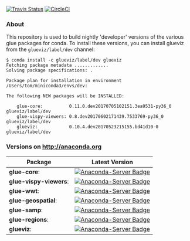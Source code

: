 [![Travis Status](https://travis-ci.org/glue-viz/conda-dev.svg?branch=master)](https://travis-ci.org/glue-viz/conda-dev)
[![CircleCI](https://circleci.com/gh/glue-viz/conda-dev/tree/master.svg?style=svg)](https://circleci.com/gh/glue-viz/conda-dev/tree/master)

### About

This repository is used to build nightly 'developer' versions of the various glue packages for conda. To install these versions, you can install glueviz from the ``glueviz/label/dev`` channel:

    $ conda install -c glueviz/label/dev glueviz
    Fetching package metadata .............
    Solving package specifications: .

    Package plan for installation in environment /Users/tom/miniconda3/envs/dev:

    The following NEW packages will be INSTALLED:

        glue-core:          0.11.0.dev20170705102151.3ea9531-py36_0 glueviz/label/dev
        glue-vispy-viewers: 0.8.dev20170602171439.7533769-py36_0    glueviz/label/dev
        glueviz:            0.10.4.dev20170523215155.bd41d10-0      glueviz/label/dev

### Versions on http://anaconda.org

| **Package** | **Latest Version** |
| --- | --- |
|**glue-core**: | [![Anaconda-Server Badge](https://anaconda.org/glueviz/glue-core/badges/version.svg)](https://anaconda.org/glueviz/glue-core) |
|**glue-vispy-viewers**: | [![Anaconda-Server Badge](https://anaconda.org/glueviz/glue-vispy-viewers/badges/version.svg)](https://anaconda.org/glueviz/glue-vispy-viewers) |
|**glue-wwt**: | [![Anaconda-Server Badge](https://anaconda.org/glueviz/glue-wwt/badges/version.svg)](https://anaconda.org/glueviz/glue-wwt) |
|**glue-geospatial**: | [![Anaconda-Server Badge](https://anaconda.org/glueviz/glue-geospatial/badges/version.svg)](https://anaconda.org/glueviz/glue-geospatial) |
|**glue-samp**: | [![Anaconda-Server Badge](https://anaconda.org/glueviz/glue-samp/badges/version.svg)](https://anaconda.org/glueviz/glue-samp) |
|**glue-regions**: | [![Anaconda-Server Badge](https://anaconda.org/glueviz/glue-regions/badges/version.svg)](https://anaconda.org/glueviz/glue-regions) |
|**glueviz**: | [![Anaconda-Server Badge](https://anaconda.org/glueviz/glueviz/badges/version.svg)](https://anaconda.org/glueviz/glueviz) |
